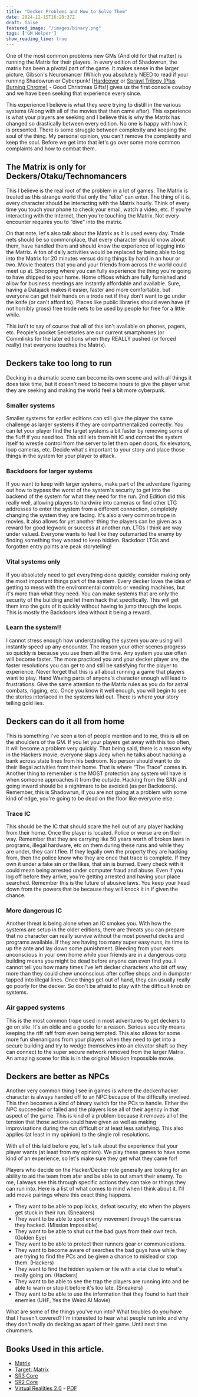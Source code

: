 ```yaml
---
title: "Decker Problems and How to Solve Them"
date: 2024-12-15T16:28:37Z
draft: false
featured_image: "/images/binary.png"
tags: ['GM Helper']
show_reading_time: true
---
```


One of the most common problems new GMs (And old for that matter) is running the Matrix for their players. In every edition of Shadowrun, the matrix has been a pivotal part of the game. It makes sense in the larger picture, Gibson's Neuromancer (Which you absolutely NEED to read if your running Shadowrun or Cyberpunk! [[Hardcover](https://amzn.to/4gAYDm1) or [Sprawl Trilogy (Plus Burning Chrome)](https://amzn.to/4fhJgOq) - Good Christmas Gifts!] gives us the first console cowboy and we have been seeking that experience every since. 

This experience I believe is what they were trying to distill in the various systems (Along with all of the movies that then came after). This experience is what your players are seeking and I believe this is why the Matrix has changed so drastically between every edition. No one is happy with how it is presented. There is some struggle between complexity and keeping the soul of the thing. My personal opinion, you can't remove the complexity and keep the soul. Before we get into that let's go over some more common complaints and how to combat them..

## The Matrix is only for Deckers/Otaku/Technomancers

This I believe is the real root of the problem in a lot of games. The Matrix is treated as this strange world that only the “elite” can enter. The thing of it is, every character should be interacting with the Matrix hourly. Think of every time you touch your phone to check your email, watch a video, etc. If you're interacting with the Internet, then you're touching the Matrix. Not every encounter requires you to “dive” into the matrix. 

On that note, let's also talk about the Matrix as it is used every day. Trode nets should be so commonplace, that every character should know about them, have handled them and should know the experience of logging into the Matrix. A ton of daily activities would be replaced by being able to log into the Matrix for 20 minutes versus doing things by hand in an hour or two. Movie theaters that you and your friends from across the world could meet up at. Shopping where you can fully experience the thing you're going to have shipped to your home. Home offices which are fully furnished and allow for business meetings are instantly affordable and available. Sure, having a Datajack makes it easier, faster and more comfortable, but everyone can get their hands on a trode net if they don't want to go under the knife (or can't afford to). Places like public libraries should even have (if not horribly gross) free trode nets to be used by people for free for a little while.

This isn't to say of course that all of this isn't available on phones, pagers, etc. People's pocket Secretaries are our current smartphones (or Commlinks for the later editions when they REALLY pushed (or forced really) that everyone touches the Matrix).

## Deckers take too long to run

Decking in a dramatic scene can become its own scene and with all things it does take time, but it doesn't need to become hours to give the player what they are seeking and making the world feel a bit more cyberpunk. 

### Smaller systems

Smaller systems for earlier editions can still give the player the same challenge as larger systems if they are compartmentalized correctly. You can let your player find the target systems a bit faster by removing some of the fluff if you need too. This still lets them hit IC and combat the system itself to wrestle control from the server to let them open doors, fix elevators, loop cameras, etc. Decide what's important to your story and place those things in the system for your player to attack. 

### Backdoors for larger systems

If you want to keep with larger systems, make part of the adventure figuring out how to bypass the worst of the system's security to get into the backend of the system for what they need for the run. 2nd Edition did this really well, allowing players to hardwire into cameras or find other LTG addresses to enter the system from a different connection, completely changing the system they are facing. It's also a very common trope in movies. It also allows for yet another thing the players can be given as a reward for good legwork or success at another run. LTGs I think are way under valued. Everyone wants to feel like they outsmarted the enemy by finding something they wanted to keep hidden. Backdoor LTGs and forgotten entry points are peak storytelling!

### Vital systems only

If you absolutely need to get everything done quickly, consider making only the most important things part of the system. Every decker loves the idea of getting to mess with the environmental controls or vending machines, but it's more than what they need. You can make systems that are only the security of the building and let them hack that specifically. This will get them into the guts of it quickly without having to jump through the loops. This is mostly the Backdoors idea without it being a reward. 

### Learn the system!!

I cannot stress enough how understanding the system you are using will instantly speed up any encounter. The reason your other scenes progress so quickly is because you use them all the time. Any system you use often will become faster. The more practiced you and your decker player are, the faster resolutions you can get to and still be satisfying for the player to experience. Never forget that this is all about running a game that players want to play. Hand Waving parts of anyone's character enough will lead to frustrations. Give the same attention to the Matrix rules as you do for astral combats, rigging, etc. Once you know it well enough, you will begin to see the stories interlaced in the systems laid out. There is where your story telling gold lies.

## Deckers can do it all from home 

This is something I've seen a ton of people mention and to me, this is all on the shoulders of the GM. If you let your players get away with this too often, it will become a problem very quickly. That being said, there is a reason why in the Hackers movie, everyone slaps Joey when he talks about hacking a bank across state lines from his bedroom. No person should want to do their illegal activities from their home. That is where “The Trace” comes in. Another thing to remember is the MOST protection any system will have is when someone approaches it from the outside. Hacking from the SAN and going inward should be a nightmare to be avoided (as per Backdoors). Remember, this is Shadowrun, if you are not going at a problem with some kind of edge, you're going to be dead on the floor like everyone else.

### Trace IC

This should be the IC that should scare the hell out of any player hacking from their home. Once the player is located. Police or worse are on their way. Remember that they are carrying like 50 years worth of broken laws in programs, illegal hardware, etc on them during these runs and while they are under, they can't flee. If they legally own the property they are hacking from, then the police know who they are once that trace is complete. If they own it under a fake sin or the likes, that sin is burned. Every check with it could mean being arrested under computer fraud and abuse. Even if you log off before they arrive, you're getting arrested and having your place searched. Remember this is the future of abusive laws. You keep your head down from the powers that be because they will knock it in if given the chance.

### More dangerous IC 

Another threat is being alone when an IC smokes you. With how the systems are setup in the older editions, there are threats you can prepare that no character can really survive without the most powerful decks and programs available. If they are having too many super easy runs, its time to up the ante and lay down some punishment. Bleeding from your ears unconscious in your own home while your friends are in a dangerous corp building means you might be dead before anyone can even find you. I cannot tell you how many times I've left decker characters who bit off way more than they could chew unconscious after coffee shops and in dumpster tapped into illegal lines. Once things get out of hand, they can usually really go poorly for the decker. So don't be afraid to play with the difficult knob on systems.

### Air gapped systems

This is the most common trope used in most adventures to get deckers to go on site. It's an oldie and a goodie for a reason. Serious security means keeping the riff raff from even being tempted. This also allows for some more fun shenanigans from your players when they need to get into a secure building and try to wedge themselves into an elevator shaft so they can connect to the super secure network removed from the larger Matrix. An amazing scene for this is in the original Mission Impossible movie.

## Deckers are better as NPCs

Another very common thing I see in games is where the decker/hacker character is always handed off to an NPC because of the difficulty involved. This then becomes a kind of binary switch for the PCs to handle. Either the NPC succeeded or failed and the players lose all of their agency in that aspect of the game. This is kind of a problem because it removes all of the tension that those actions could have given as well as making improvisations during the run difficult or at least less satisfying. This also applies (at least in my opinion) to the single roll resolutions. 

With all of this laid before you, let's talk about the experience that your player wants (at least from my opinion). We play these games to have some kind of an experience, so let's make sure they get what they came for!

Players who decide on the Hacker/Decker role generally are looking for an ability to aid the team from afar and be able to out smart their enemy. To me, I always see this through specific actions they can take or things they can run into. Here is a list of what comes to mind when I think about it. I'll add movie pairings where this exact thing happens.

* They want to be able to pop locks, defeat security, etc when the players get stuck in their run. (Sneakers)
* They want to be able to spot enemy movement through the cameras they hacked. (Mission Impossible)
* They want to be able to shut out the bad guys from their own tech. (Golden Eye)
* They want to be able to protect their runners gear or communications. 
* They want to become aware of searches the bad guys have while they are trying to find the PCs and be given a chance to mislead or stop them. (Hackers)
* They want to find the hidden system or file with a vital clue to what's really going on. (Hackers)
* They want to be able to see the trap the players are running into and be able to warn or stop it before it's too late. (Sneakers)
* They want to be able to use the information that they found to hurt their enemies (UHF, Yes the Weird Al Movie)

What are some of the things you've run into? What troubles do you have that I haven't covered? I'm interested to hear what people run into and why they don't really do decking as apart of their game. Until next time chummers.

## Books Used in this article. 
 - [Matrix](https://amzn.to/4amN9z5)
 - [Target: Matrix](https://amzn.to/3wu01Wp) 
 - [SR3 Core](https://amzn.to/3WFuueI)
 - [SR2 Core](https://www.nobleknight.com/P/8856/Shadowrun-2nd-Edition?awid=1473)
 - [Virtual Realities 2.0](https://amzn.to/4anKTYh) - [PDF](https://www.drivethrurpg.com/en/product/64107/shadowrun-virtual-realities-2-0?src=affiliate135005&affiliate_id=135005)